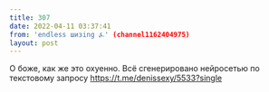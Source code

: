 ```yaml
---
title: 307
date: 2022-04-11 03:37:41
from: 'endless шизing ⍼' (channel1162404975)
layout: post
---
```


О боже, как же это охуенно. Всё сгенерировано нейросетью по текстовому запросу
<https://t.me/denissexy/5533?single>
